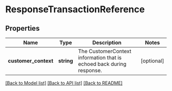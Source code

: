 # ResponseTransactionReference

## Properties
Name | Type | Description | Notes
------------ | ------------- | ------------- | -------------
**customer_context** | **string** | The CustomerContext information that is echoed back during response. | [optional] 

[[Back to Model list]](../../README.md#documentation-for-models) [[Back to API list]](../../README.md#documentation-for-api-endpoints) [[Back to README]](../../README.md)

